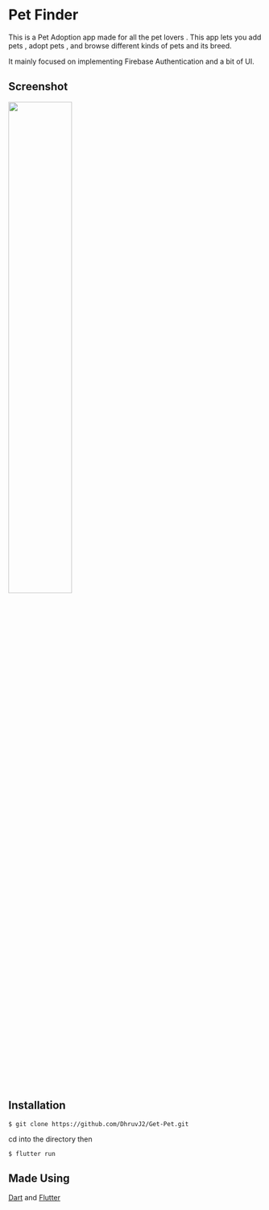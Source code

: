 # Pet Finder

This is a Pet Adoption app made for all the pet lovers .
This app lets you add pets , adopt pets , and browse different kinds of pets and its breed.

It mainly focused on implementing Firebase Authentication and a bit of UI.

## Screenshot

<img src="https://user-images.githubusercontent.com/79400453/144841499-42749932-e3b2-41ae-a7e0-780b62913490.png" width=50% height=50%>

## Installation
```shell
$ git clone https://github.com/DhruvJ2/Get-Pet.git
```
cd into the directory then
```shell
$ flutter run
```

## Made Using
[Dart](https://dart.dev/) and [Flutter](https://flutter.dev/docs)

